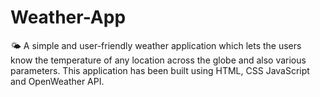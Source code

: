 # Weather-App
🌤️ A simple and user-friendly weather application which lets the users know the temperature of any location across the globe and also various parameters. This application has been built using HTML, CSS JavaScript and OpenWeather API.
